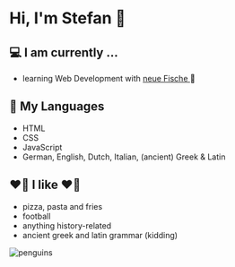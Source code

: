 # Hi, I'm Stefan  :wave:

## 💻 I am currently ...
- learning Web Development with <a href="https://www.neuefische.de/">neue Fische </a>  🐧

## 💬 My Languages
- HTML
- CSS
- JavaScript
- German, English, Dutch, Italian, (ancient) Greek & Latin  

## ❤️‍🔥 I like ❤️‍🔥
- pizza, pasta and fries
- football 
- anything history-related
- ancient greek and latin grammar (kidding)

![penguins](https://media.giphy.com/media/jxETRYAi2KReel7pqy/giphy.gif)
